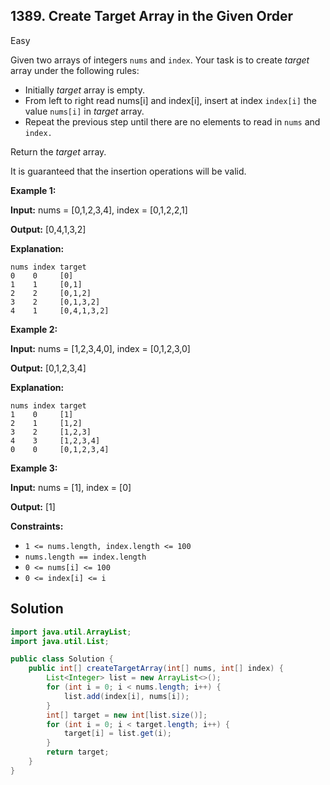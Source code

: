## 1389\. Create Target Array in the Given Order

Easy

Given two arrays of integers `nums` and `index`. Your task is to create _target_ array under the following rules:

*   Initially _target_ array is empty.
*   From left to right read nums[i] and index[i], insert at index `index[i]` the value `nums[i]` in _target_ array.
*   Repeat the previous step until there are no elements to read in `nums` and `index.`

Return the _target_ array.

It is guaranteed that the insertion operations will be valid.

**Example 1:**

**Input:** nums = [0,1,2,3,4], index = [0,1,2,2,1]

**Output:** [0,4,1,3,2]

**Explanation:**

    nums index target
    0    0     [0]
    1    1     [0,1]
    2    2     [0,1,2]
    3    2     [0,1,3,2]
    4    1     [0,4,1,3,2] 

**Example 2:**

**Input:** nums = [1,2,3,4,0], index = [0,1,2,3,0]

**Output:** [0,1,2,3,4]

**Explanation:**

    nums index target
    1    0     [1]
    2    1     [1,2]
    3    2     [1,2,3]
    4    3     [1,2,3,4]
    0    0     [0,1,2,3,4] 

**Example 3:**

**Input:** nums = [1], index = [0]

**Output:** [1]

**Constraints:**

*   `1 <= nums.length, index.length <= 100`
*   `nums.length == index.length`
*   `0 <= nums[i] <= 100`
*   `0 <= index[i] <= i`

## Solution

```java
import java.util.ArrayList;
import java.util.List;

public class Solution {
    public int[] createTargetArray(int[] nums, int[] index) {
        List<Integer> list = new ArrayList<>();
        for (int i = 0; i < nums.length; i++) {
            list.add(index[i], nums[i]);
        }
        int[] target = new int[list.size()];
        for (int i = 0; i < target.length; i++) {
            target[i] = list.get(i);
        }
        return target;
    }
}
```
